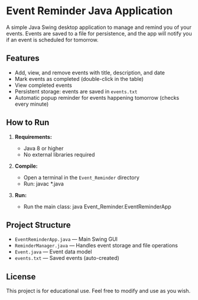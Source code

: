 # Event Reminder Java Application

A simple Java Swing desktop application to manage and remind you of your events. Events are saved to a file for persistence, and the app will notify you if an event is scheduled for tomorrow.

## Features
- Add, view, and remove events with title, description, and date
- Mark events as completed (double-click in the table)
- View completed events
- Persistent storage: events are saved in `events.txt`
- Automatic popup reminder for events happening tomorrow (checks every minute)

## How to Run
1. **Requirements:**
   - Java 8 or higher
   - No external libraries required

2. **Compile:**
   - Open a terminal in the `Event_Reminder` directory
   - Run: javac *.java

3. **Run:**
   - Run the main class: java Event_Reminder.EventReminderApp

## Project Structure
- `EventReminderApp.java` — Main Swing GUI
- `ReminderManager.java` — Handles event storage and file operations
- `Event.java` — Event data model
- `events.txt` — Saved events (auto-created)

## License
This project is for educational use. Feel free to modify and use as you wish.

